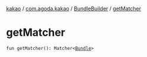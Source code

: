 [kakao](../../index.md) / [com.agoda.kakao](../index.md) / [BundleBuilder](index.md) / [getMatcher](.)

# getMatcher

`fun getMatcher(): Matcher<`[`Bundle`](https://developer.android.com/reference/android/os/Bundle.html)`>`